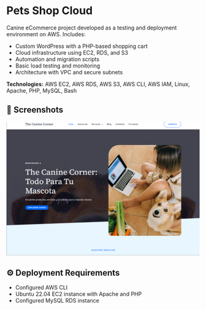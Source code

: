 # Pets Shop Cloud

Canine eCommerce project developed as a testing and deployment environment on AWS. Includes:

- Custom WordPress with a PHP-based shopping cart  
- Cloud infrastructure using EC2, RDS, and S3  
- Automation and migration scripts  
- Basic load testing and monitoring  
- Architecture with VPC and secure subnets  

**Technologies:** AWS EC2, AWS RDS, AWS S3, AWS CLI, AWS IAM, Linux, Apache, PHP, MySQL, Bash  

## 📸 Screenshots
![Pets Shop Screenshot](<./Captura de pantalla 2025-10-20 120210.png>)

## ⚙️ Deployment Requirements
- Configured AWS CLI  
- Ubuntu 22.04 EC2 instance with Apache and PHP  
- Configured MySQL RDS instance
